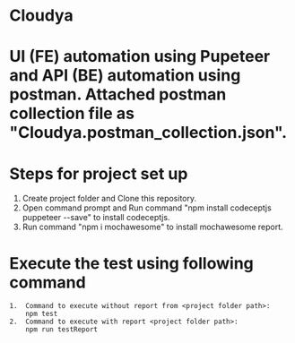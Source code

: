 # Cloudya

# UI (FE) automation using Pupeteer and API (BE) automation using postman. Attached postman collection file as "Cloudya.postman_collection.json". 

# Steps for project set up
1.	Create project folder and Clone this repository.
2.	Open command prompt and Run command "npm install codeceptjs puppeteer --save" to install codeceptjs.
3.	Run command "npm i mochawesome" to install mochawesome report.

# Execute the test using following command
    1.  Command to execute without report from <project folder path>:
        npm test
    2.  Command to execute with report <project folder path>:
        npm run testReport  
